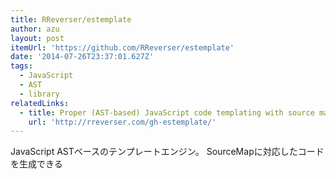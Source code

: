 ```yaml
---
title: RReverser/estemplate
author: azu
layout: post
itemUrl: 'https://github.com/RReverser/estemplate'
date: '2014-07-26T23:37:01.627Z'
tags:
  - JavaScript
  - AST
  - library
relatedLinks:
  - title: Proper (AST-based) JavaScript code templating with source maps support.
    url: 'http://rreverser.com/gh-estemplate/'
---
```

JavaScript ASTベースのテンプレートエンジン。
SourceMapに対応したコードを生成できる
